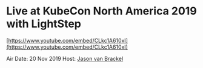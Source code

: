# Live at KubeCon North America 2019 with LightStep

[https://www.youtube.com/embed/CLkc1A610xI](https://www.youtube.com/embed/CLkc1A610xI)

Air Date: 20 Nov 2019
Host: [Jason van Brackel](twitter.com/jasonvanbrackel)